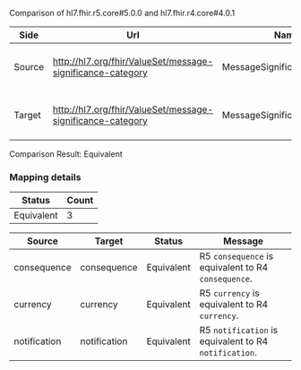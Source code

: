 Comparison of hl7.fhir.r5.core#5.0.0 and hl7.fhir.r4.core#4.0.1

| Side | Url | Name | Title | Description |
| --- | --- | --- | --- | --- |
| Source | http://hl7.org/fhir/ValueSet/message-significance-category | MessageSignificanceCategory | Message Significance Category | The impact of the content of a message. |
| Target | http://hl7.org/fhir/ValueSet/message-significance-category | MessageSignificanceCategory | MessageSignificanceCategory | The impact of the content of a message. |


Comparison Result: Equivalent


### Mapping details

| Status | Count |
| ------ | ----- |
Equivalent | 3 |


| Source | Target | Status | Message |
| ------ | ------ | ------ | ------- |
| consequence | consequence | Equivalent | R5 `consequence` is equivalent to R4 `consequence`. |
| currency | currency | Equivalent | R5 `currency` is equivalent to R4 `currency`. |
| notification | notification | Equivalent | R5 `notification` is equivalent to R4 `notification`. |

